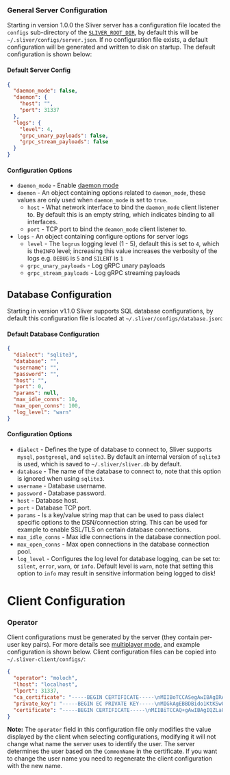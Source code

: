 ### General Server Configuration

Starting in version 1.0.0 the Sliver server has a configuration file located the `configs` sub-directory of the [`SLIVER_ROOT_DIR`](/docs?name=Environment+Variables), by default this will be `~/.sliver/configs/server.json`. If no configuration file exists, a default configuration will be generated and written to disk on startup. The default configuration is shown below:

#### Default Server Config

```json
{
  "daemon_mode": false,
  "daemon": {
    "host": "",
    "port": 31337
  },
  "logs": {
    "level": 4,
    "grpc_unary_payloads": false,
    "grpc_stream_payloads": false
  }
}
```

#### Configuration Options

- `daemon_mode` - Enable [daemon mode](/docs?name=Daemon+Mode)
- `daemon` - An object containing options related to `daemon_mode`, these values are only used when `daemon_mode` is set to `true`.
  - `host` - What network interface to bind the `daemon_mode` client listener to. By default this is an empty string, which indicates binding to all interfaces.
  - `port` - TCP port to bind the `deamon_mode` client listener to.
- `logs` - An object containing configure options for server logs
  - `level` - The `logrus` logging level (1 - 5), default this is set to `4`, which is the`INFO` level; increasing this value increases the verbosity of the logs e.g. `DEBUG` is `5` and `SILENT` is `1`
  - `grpc_unary_payloads` - Log gRPC unary payloads
  - `grpc_stream_payloads` - Log gRPC streaming payloads

## Database Configuration

Starting in version v1.1.0 Sliver supports SQL database configurations, by default this configuration file is located at `~/.sliver/configs/database.json`:

#### Default Database Configuration

```json
{
  "dialect": "sqlite3",
  "database": "",
  "username": "",
  "password": "",
  "host": "",
  "port": 0,
  "params": null,
  "max_idle_conns": 10,
  "max_open_conns": 100,
  "log_level": "warn"
}
```

#### Configuration Options

- `dialect` - Defines the type of database to connect to, Sliver supports `mysql`, `postgresql`, and `sqlite3`. By default an internal version of `sqlite3` is used, which is saved to `~/.sliver/sliver.db` by default.
- `database` - The name of the database to connect to, note that this option is ignored when using `sqlite3`.
- `username` - Database username.
- `password` - Database password.
- `host` - Database host.
- `port` - Database TCP port.
- `params` - Is a key/value string map that can be used to pass dialect specific options to the DSN/connection string. This can be used for example to enable SSL/TLS on certain database connections.
- `max_idle_conns` - Max idle connections in the database connection pool.
- `max_open_conns` - Max open connections in the database connection pool.
- `log_level` - Configures the log level for database logging, can be set to: `silent`, `error`, `warn`, or `info`. Default level is `warn`, note that setting this option to `info` may result in sensitive information being logged to disk!

# Client Configuration

### Operator

Client configurations must be generated by the server (they contain per-user key pairs). For more details see [multiplayer mode](/docs?name=Multi-player+Mode), and example configuration is shown below. Client configuration files can be copied into `~/.sliver-client/configs/`:

```json
{
  "operator": "moloch",
  "lhost": "localhost",
  "lport": 31337,
  "ca_certificate": "-----BEGIN CERTIFICATE-----\nMIIBoTCCASegAwIBAgIRAPhwFTptJKJM4Bef71nA29YwCgYIKoZIzj0EAwMwCzEJ\nMAcGA1UEChMAMB4XDTIwMDExNDIyNTY1NloXDTIzMDExMzIyNTY1NlowCzEJMAcG\nA1UEChMAMHYwEAYHKoZIzj0CAQYFK4EEACIDYgAEmvGJZ8zDqLxge2PfhK1QcdOi\n6kEV8vgz/S1fSiU9h21JDVaX+FFhG2cYIzr1Q3zE2Ml+pUdnwUSk24pFFTUhjlsO\n4H2YQC/W46DXSa8VQdvpfDaTPYLzXuBhsdVcn2rdo08wTTAOBgNVHQ8BAf8EBAMC\nAqQwHQYDVR0lBBYwFAYIKwYBBQUHAwEGCCsGAQUFBwMCMA8GA1UdEwEB/wQFMAMB\nAf8wCwYDVR0RBAQwAoIAMAoGCCqGSM49BAMDA2gAMGUCMQDOj0sVrVoJSkN4qiqn\nS9wMFNeVOZ+5TVZOOpTn19nc4C/wq9jwdYRHW1dlmvWu2LMCMCm2y1TkaWLa/i4t\nArTCIiCmNVRxAR1xFsWama9yv7wFY0+5xKS7W944418v0jYJKA==\n-----END CERTIFICATE-----\n",
  "private_key": "-----BEGIN EC PRIVATE KEY-----\nMIGkAgEBBDBido1KtKSwQah/WIoGkDZDX2WPXdexUVAmi0tf6Pd9vK5pfpt2II+n\n8BqkV0ifyjugBwYFK4EEACKhZANiAATHATh7e8uX/MN5mokguQf4ywXgTaihYD//\nyraEUcZAYsrCtDHmdAH356GPrxlPSpwyWhFV3fIQJKI2Hf/8/mAd3wqCGQQzq5Mt\ncM0B36+vP9wOGsTI/tc32+0glRZoxo8=\n-----END EC PRIVATE KEY-----\n",
  "certificate": "-----BEGIN CERTIFICATE-----\nMIIBiTCCAQ+gAwIBAgIQZLa8QUXWDnuht3G9+g9yKTAKBggqhkjOPQQDAzALMQkw\nBwYDVQQKEwAwHhcNMTkwNzIyMjE1MzAzWhcNMjIwNzIxMjE1MzAzWjAcMQkwBwYD\nVQQKEwAxDzANBgNVBAMTBm1vbG9jaDB2MBAGByqGSM49AgEGBSuBBAAiA2IABMcB\nOHt7y5f8w3maiSC5B/jLBeBNqKFgP//KtoRRxkBiysK0MeZ0AffnoY+vGU9KnDJa\nEVXd8hAkojYd//z+YB3fCoIZBDOrky1wzQHfr68/3A4axMj+1zfb7SCVFmjGj6Mn\nMCUwDgYDVR0PAQH/BAQDAgWgMBMGA1UdJQQMMAoGCCsGAQUFBwMCMAoGCCqGSM49\nBAMDA2gAMGUCMH0hbeghZfMkhp9Wf2a7eqj8IruwKH6vQql/6nxQ8aunfCUUxWo8\nOrxxaqp+bGCCCQIxAK5Icqww8m9llhprfzENaFZUCkpyvBMm9EB8B69SBFBHcVFm\n7bqHjFFMH39g2JCy9Q==\n-----END CERTIFICATE-----\n"
}
```

**Note:** The `operator` field in this configuration file only modifies the value displayed by the client when selecting configurations, modifying it will not change what name the server uses to identify the user. The server determines the user based on the `CommonName` in the certificate. If you want to change the user name you need to regenerate the client configuration with the new name.
